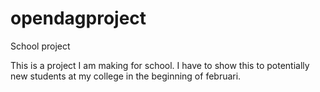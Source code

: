 opendagproject
==============

School project

This is a project I am making for school. I have to show this to potentially new students at my college in the beginning of
februari. 
